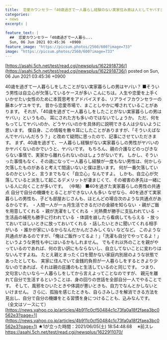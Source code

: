 ```yaml
---
title:  恋愛カウンセラー「40歳過ぎで一人暮らし経験のない実家住み男は人としてヤバすぎ。『自立心』が欠落してる」★7  
categories:
- news
excerpt: |
  
feature_text: |
  ##  恋愛カウンセラー「40歳過ぎで一人暮ら...
  Sun, 06 Jun 2021 03:45:36  +0900
feature_image: "https://picsum.photos/2560/600?image=733"
image: "https://picsum.photos/2560/600?image=733"
---
```


[https://asahi.5ch.net/test/read.cgi/newsplus/1622918736/](https://asahi.5ch.net/test/read.cgi/newsplus/1622918736/)
posted on Sun, 06 Jun 2021 03:45:36  +0900

<!--more-->

40歳を過ぎて一人暮らしをしたことがない実家暮らしの男はヤバい？ ■そういう男性は自立心が欠落しているケースが多い こんにちは。人生や恋愛を上手くいかせたい女性のために本質思考をアドバイスする、リアライフカウンセラーの藤本シゲユキです。 昔から恋愛市場で、まことしやかに噂されていることがあります。 それが、「40歳を過ぎて一人暮らしをしたことがない実家暮らしの男はヤバい」というもの。 耳にされた方も多いのではないでしょうか。 ただ、何をもってしてヤバいのか、どうヤバいのかを具体的に説明できる人は少ないように思います。 僕自身、この情報を散々耳にしたことがありますが、「そういえばなんでヤバいんだろう？」と改めて疑問に思ったので、記事にさせていただきます。 まず、40歳を過ぎて、一人暮らし経験がない実家暮らしの男性がヤバいのかヤバくないのかでいうと、ヤバいです。 もちろん、親の介護などのっぴきならない事情で、実家から離れられないのはしょうがないです。 しかし、そういった事情もなく、その歳になって一人暮らし経験が一度もない男性は、何かしら欠落したものがあると考えて間違いないと僕は思います。 何が一番欠落しているのかというと、言うまでもなく「自立心」なんですよ。 しかも、自立心が欠落していると派生して起こるデメリットが凄まじくて、その被害の矛先は一緒にいる人に向くことが多いです。 （中略） ■40を過ぎた実家暮らしの男性の共通点 自分で自分の機嫌をとることができない人も多い なぜなら、40を過ぎて実家暮らしの男性も、子ども部屋おじさんも、ほとんどの場合次のような共通点があるからです。 ・人間一人が一ヵ月生活できるだけの金額を知らない ・親がご飯を用意してくれる ・親が洗濯をしてくれる ・光熱費が勝手に支払われている ・生活品の補充も勝手に行われている ・体調を崩したら看病してもらえる ・放っておいてほしいときに放っておいてくれる ・話したいときに聞いてくれる相手がいる ・誰かが家にいるからなんだかんださみしくない などなど。 このような共通点があるのですが、「俺はご飯作ってるよ！」「洗濯も自分でやってるよ！」というような男性も中にはいるかもしれません。 でもそれ以外のことを親がやっているのであれば、何の言い訳にもならないし、自立してないことに変わりはないんですよね。 たとえ親とまったく口を聞かない家庭内別居のような状態であったとしても、 実家に住んでいて金銭的負担が一人暮らしをするときより少ないのであれば、それは親の庇護のもと生活しているのと同じです。 つまり、文句言いたいなら一人暮らしをしてから言えよってことなのですが、 親元を離れて自分で生活するということは、身の回りの世話を全部自分一人でやることです。 そして、風邪をひいたときや体調が悪いときも、自力でなんとかしないといけません。 さらに、孤独を感じたときも、自らさみしさを解消できる方法を見出し、自分で自分の機嫌をとる習慣を身につけることも、込みなんです。 （全文はソースにて） [https://news.yahoo.co.jp/articles/4b911c0cf50484c1c73fa0a18f2faea3bc0562e3?page=1](https://news.yahoo.co.jp/articles/4b911c0cf50484c1c73fa0a18f2faea3bc0562e3?page=1) ★1が立った時間：2021/06/05(土) 18:54:48.68　 ※前スレ https://asahi.5ch.net/test/read.cgi/newsplus/1622911070/
